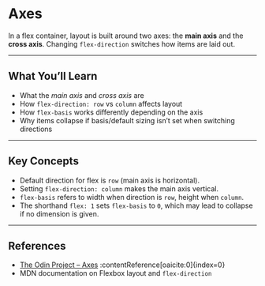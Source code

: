 # Axes

In a flex container, layout is built around two axes: the **main axis** and the **cross axis**. Changing `flex-direction` switches how items are laid out.

---

## What You’ll Learn

- What the *main axis* and *cross axis* are  
- How `flex-direction: row` vs `column` affects layout  
- How `flex-basis` works differently depending on the axis  
- Why items collapse if basis/default sizing isn’t set when switching directions  

---

## Key Concepts

- Default direction for flex is `row` (main axis is horizontal).  
- Setting `flex-direction: column` makes the main axis vertical.  
- `flex-basis` refers to width when direction is `row`, height when `column`.  
- The shorthand `flex: 1` sets `flex-basis` to `0`, which may lead to collapse if no dimension is given.

---

## References

- [The Odin Project – Axes](https://www.theodinproject.com/lessons/foundations-axes) :contentReference[oaicite:0]{index=0}  
- MDN documentation on Flexbox layout and `flex-direction`  

